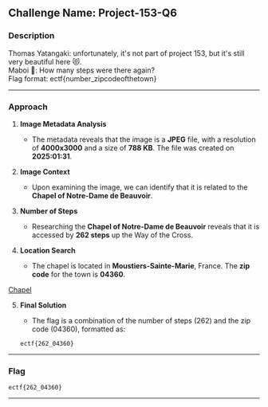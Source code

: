 ## **Challenge Name: Project-153-Q6**

### **Description**

Thomas Yatangaki: unfortunately, it's not part of project 153, but it's still very beautiful here 😻.  
Maboi 💪: How many steps were there again?  
Flag format: ectf{number_zipcodeofthetown}

---

### **Approach**

1. **Image Metadata Analysis**  
   - The metadata reveals that the image is a **JPEG** file, with a resolution of **4000x3000** and a size of **788 KB**. The file was created on **2025:01:31**.

2. **Image Context**  
   - Upon examining the image, we can identify that it is related to the **Chapel of Notre-Dame de Beauvoir**.

3. **Number of Steps**  
   - Researching the **Chapel of Notre-Dame de Beauvoir** reveals that it is accessed by **262 steps** up the Way of the Cross. 

4. **Location Search**  
   - The chapel is located in **Moustiers-Sainte-Marie**, France. The **zip code** for the town is **04360**.

[Chapel](Resources/image1.png)

5. **Final Solution**  
   - The flag is a combination of the number of steps (262) and the zip code (04360), formatted as:

   ```
   ectf{262_04360}
   ```

---

### **Flag**

`ectf{262_04360}`

---